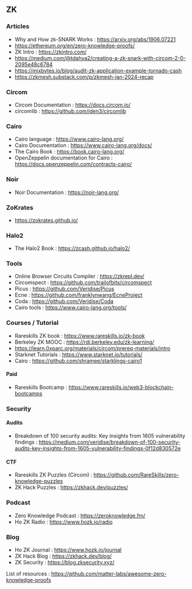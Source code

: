 ## ZK

### Articles
- Why and How zk-SNARK Works : https://arxiv.org/abs/1906.07221
- https://ethereum.org/en/zero-knowledge-proofs/
- ZK Intro : https://zkintro.com/
- https://medium.com/@tdahya2/creating-a-zk-snark-with-circom-2-0-2095e48c6784
- https://mixbytes.io/blog/audit-zk-application-example-tornado-cash
- https://zkmesh.substack.com/p/zkmesh-jan-2024-recap

### Circom
- Circom Documentation : https://docs.circom.io/
- circomlib : https://github.com/iden3/circomlib

### Cairo
- Cairo language : https://www.cairo-lang.org/
- Cairo Documentation : https://www.cairo-lang.org/docs/
- The Cairo Book : https://book.cairo-lang.org/
- OpenZeppelin documentation for Cairo : https://docs.openzeppelin.com/contracts-cairo/

### Noir
- Noir Documentation : https://noir-lang.org/

### ZoKrates
- https://zokrates.github.io/

### Halo2
- The Halo2 Book : https://zcash.github.io/halo2/

### Tools
- Online Browser Circuits Compiler : https://zkrepl.dev/
- Circomspect : https://github.com/trailofbits/circomspect
- Picus : https://github.com/Veridise/Picus
- Ecne : https://github.com/franklynwang/EcneProject
- Coda : https://github.com/Veridise/Coda
- Cairo tools : https://www.cairo-lang.org/tools/

### Courses / Tutorial
- Rareskills ZK book : https://www.rareskills.io/zk-book
- Berkeley ZK MOOC : https://rdi.berkeley.edu/zk-learning/
- https://learn.0xparc.org/materials/circom/prereq-materials/intro
- Starknet Tutorials : https://www.starknet.io/tutorials/
- Cairo : https://github.com/shramee/starklings-cairo1

#### Paid
- Rareskills Bootcamp : https://www.rareskills.io/web3-blockchain-bootcamps

### Security
#### Audits
- Breakdown of 100 security audits: Key insights from 1605 vulnerability findings : https://medium.com/veridise/breakdown-of-100-security-audits-key-insights-from-1605-vulnerability-findings-0f12d830572e
#### CTF
- Rareskills ZK Puzzles (Circom) : https://github.com/RareSkills/zero-knowledge-puzzles
- ZK Hack Puzzles : https://zkhack.dev/puzzles/

### Podcast
- Zero Knowledge Podcast : https://zeroknowledge.fm/
- Ho ZK Radio : https://www.hozk.io/radio

### Blog
- Ho ZK Journal : https://www.hozk.io/journal
- ZK Hack Blog : https://zkhack.dev/blog/
- ZK Security : https://blog.zksecurity.xyz/


List of resources : https://github.com/matter-labs/awesome-zero-knowledge-proofs
